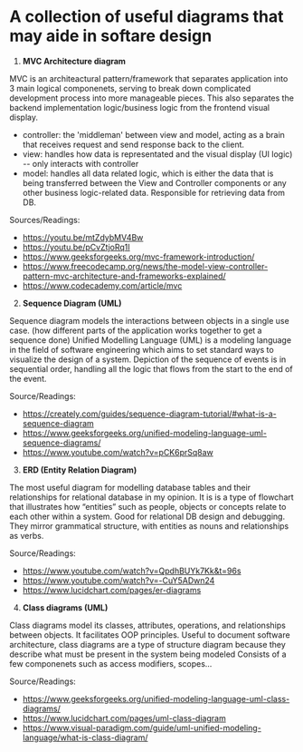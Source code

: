 # A collection of useful diagrams that may aide in softare design

1. **MVC Architecture diagram**

MVC is an architeactural pattern/framework that separates application into 3 main logical componenets, serving to break down complicated development process into more manageable pieces.
This also separates the backend implementation logic/business logic from the frontend visual display. 
- controller: the 'middleman' between view and model, acting as a brain that receives request and send response back to the client. 
- view: handles how data is representated and the visual display (UI logic) -- only interacts with controller
- model: handles all data related logic, which is either the data that is being transferred between the View and Controller components or any other business logic-related data. Responsible for retrieving data from DB.

Sources/Readings:
- https://youtu.be/mtZdybMV4Bw
- https://youtu.be/pCvZtjoRq1I
- https://www.geeksforgeeks.org/mvc-framework-introduction/
- https://www.freecodecamp.org/news/the-model-view-controller-pattern-mvc-architecture-and-frameworks-explained/
- https://www.codecademy.com/article/mvc

2. **Sequence Diagram (UML)**

Sequence diagram models the interactions between objects in a single use case. (how different parts of the application works together to get a sequence done)
Unified Modelling Language (UML) is a modeling language in the field of software engineering which aims to set standard ways to visualize the design of a system.
Depiction of the sequence of events is in sequential order, handling all the logic that flows from the start to the end of the event.

Source/Readings:
- https://creately.com/guides/sequence-diagram-tutorial/#what-is-a-sequence-diagram
- https://www.geeksforgeeks.org/unified-modeling-language-uml-sequence-diagrams/
- https://www.youtube.com/watch?v=pCK6prSq8aw

3. **ERD (Entity Relation Diagram)**


The most useful diagram for modelling database tables and their relationships for relational database in my opinion. It is is a type of flowchart that illustrates how “entities” such as people, objects or concepts relate to each other within a system.
Good for relational DB design and debugging. They mirror grammatical structure, with entities as nouns and relationships as verbs.

Source/Readings:
- https://www.youtube.com/watch?v=QpdhBUYk7Kk&t=96s
- https://www.youtube.com/watch?v=-CuY5ADwn24
- https://www.lucidchart.com/pages/er-diagrams

4. **Class diagrams (UML)**

Class diagrams model its classes, attributes, operations, and relationships between objects. It facilitates OOP principles. Useful to document software architecture, class diagrams are a type of structure diagram because they describe what must be present in the system being modeled
Consists of a few componenets such as access modifiers, scopes... 

Source/Readings:
- https://www.geeksforgeeks.org/unified-modeling-language-uml-class-diagrams/
- https://www.lucidchart.com/pages/uml-class-diagram
- https://www.visual-paradigm.com/guide/uml-unified-modeling-language/what-is-class-diagram/
